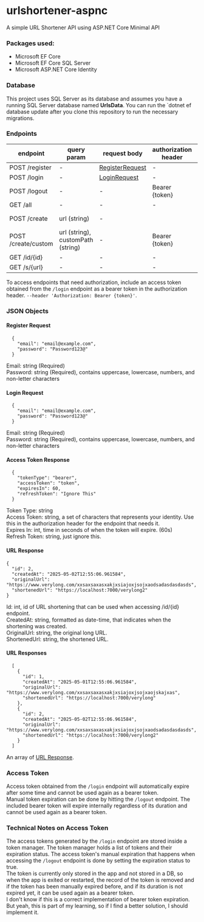 # urlshortener-aspnc
A simple URL Shortener API using ASP.NET Core Minimal API

### Packages used:
- Microsoft EF Core
- Microsoft EF Core SQL Server
- Microsoft ASP.NET Core Identity

### Database
This project uses SQL Server as its database and assumes you have a running SQL Server database named **UrlsData**.
You can run the `dotnet ef database update after you clone this repository to run the necessary migrations.

### Endpoints
| endpoint            | query param                       | request body                         | authorization header | response body                                 | Example                                                                           |
|---------------------|-----------------------------------|--------------------------------------|----------------------|-----------------------------------------------|-----------------------------------------------------------------------------------|
| POST /register      |                 -                 | [RegisterRequest](#register-request) |           -          |                       -                       | https://localhost:7000/register                                                   |
| POST /login         |                 -                 |    [LoginRequest](#login-request)    |           -          | [AccessTokenResponse](#access-token-response) | https://localhost:7000/login                                                      |
| POST /logout        |                 -                 |                   -                  |    Bearer {token}    |                       -                       | https://localhost:7000/logout                                                     |
| GET /all            |                 -                 |                   -                  |           -          |         [UrlResponses](#url-responses)        | https://localhost:7000/all                                                        |
| POST /create        |            url (string)           |                   -                  |                      |          [UrlResponse](#url-response)         | https://localhost:7000/create?url=https://www.google.com                          |
| POST /create/custom | url (string), customPath (string) |                   -                  |    Bearer {token}    |          [UrlResponse](#url-response)         | https://localhost:7000/create/custom?url=https://www.google.com&customPath=google |
| GET /id/{id}        |                 -                 |                   -                  |           -          |          [UrlResponse](#url-response)         | https://localhost:7000/id/1                                                       |
| GET /s/{url}        |                 -                 |                   -                  |           -          |                       -                       | https://localhost:7000/s/google                                                   |

To access endpoints that need authorization, include an access token obtained from the `/login` endpoint as a bearer token in the authorization header. `--header 'Authorization: Bearer {token}'`.  

### JSON Objects
#### Register Request
```
  {
    "email": "email@example.com",
    "password": "Password123@"
  }
```
Email: string (Required)  
Password: string (Required), contains uppercase, lowercase, numbers, and non-letter characters

#### Login Request
```
  {
    "email": "email@example.com",
    "password": "Password123@"
  }
```
Email: string (Required)  
Password: string (Required), contains uppercase, lowercase, numbers, and non-letter characters

#### Access Token Response
```
  {
    "tokenType": "bearer",
    "accessToken": "token",
    "expiresIn": 60,
    "refreshToken": "Ignore This"
  }
```
Token Type: string  
Access Token: string, a set of characters that represents your identity. Use this in the authorization header for the endpoint that needs it.  
Expires In: int, time in seconds of when the token will expire. (60s)  
Refresh Token: string, just ignore this.

#### URL Response
```
{
  "id": 2,
  "createdAt": "2025-05-02T12:55:06.961584",
  "originalUrl": "https://www.verylong.com/xxsaxsaxasxakjxsiajoxjsojxaodsadasdasdasds",
  "shortenedUrl": "https://localhost:7000/verylong2"
}
```
Id: int, id of URL shortening that can be used when accessing /id/{id} endpoint.  
CreatedAt: string, formatted as date-time, that indicates when the shortening was created.  
OriginalUrl: string, the original long URL.  
ShortenedUrl: string, the shortened URL.

#### URL Responses
```
  [
    {
      "id": 1,
      "createdAt": "2025-05-01T12:55:06.961584",
      "originalUrl": "https://www.verylong.com/xxsaxsaxasxakjxsiajoxjsojxaojskajxas",
      "shortenedUrl": "https://localhost:7000/verylong"
    },
    {
      "id": 2,
      "createdAt": "2025-05-02T12:55:06.961584",
      "originalUrl": "https://www.verylong.com/xxsaxsaxasxakjxsiajoxjsojxaodsadasdasdasds",
      "shortenedUrl": "https://localhost:7000/verylong2"
    }
  ]
```
An array of [URL Response](#url-response).  

### Access Token
Access token obtained from the `/login` endpoint will automatically expire after some time and cannot be used again as a bearer token.  
Manual token expiration can be done by hitting the `/logout` endpoint. The included bearer token will expire internally regardless of its duration and cannot be used again as a bearer token.

### Technical Notes on Access Token
The access tokens generated by the `/login` endpoint are stored inside a token manager. The token manager holds a list of tokens and their expiration status. The access token's manual expiration that happens when accessing the `/logout` endpoint is done by setting the expiration status to true.  
The token is currently only stored in the app and not stored in a DB, so when the app is exited or restarted, the record of the token is removed and if the token has been manually expired before, and if its duration is not expired yet, it can be used again as a bearer token.  
I don't know if this is a correct implementation of bearer token expiration. But yeah, this is part of my learning, so if I find a better solution, I should implement it.
